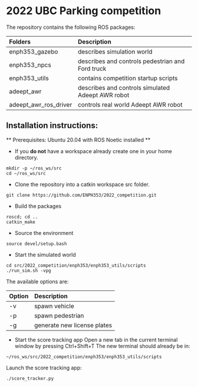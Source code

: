 # 2022 UBC Parking competition

The repository contains the following ROS packages:

| Folders         | Description      |
|:--------------- |:---------------- |
| enph353_gazebo  | describes simulation world |
| enph353_npcs    | describes and controls pedestrian and Ford truck |
| enph353_utils   | contains competition startup scripts |
| adeept_awr      | describes and controls simulated Adeept AWR robot |
| adeept_awr_ros_driver | controls real world Adeept AWR robot |

## Installation instructions:
** Prerequisites: Ubuntu 20.04 with ROS Noetic installed **

* If you **do not** have a workspace already create one in your home directory.
```
mkdir -p ~/ros_ws/src
cd ~/ros_ws/src
```

* Clone the repository into a catkin workspace src folder.
```
git clone https://github.com/ENPH353/2022_competition.git
```

* Build the packages
```
roscd; cd ..
catkin_make
```

* Source the environment
```
source devel/setup.bash
```

* Start the simulated world
```
cd src/2022_competition/enph353/enph353_utils/scripts
./run_sim.sh -vpg
```
The available options are:

| Option | Description      |
|:-------|:---------------- |
| -v     | spawn vehicle    |
| -p     | spawn pedestrian |
| -g     | generate new license plates |

* Start the score tracking app
Open a new tab in the current terminal window by pressing Ctrl+Shift+T 
The new terminal should already be in:
```
~/ros_ws/src/2022_competition/enph353/enph353_utils/scripts
```
Launch the score tracking app:
```
./score_tracker.py
```
